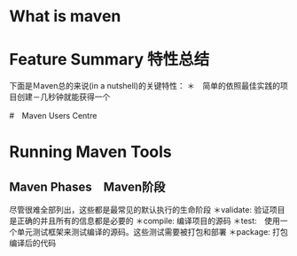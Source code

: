 # What is maven

# Feature Summary 特性总结
下面是Ｍaven总的来说(in a nutshell)的关键特性：
＊　简单的依照最佳实践的项目创建－几秒钟就能获得一个


#　Maven Users Centre

# Running Maven Tools
## Maven Phases　Maven阶段
尽管很难全部列出，这些都是最常见的默认执行的生命阶段
＊validate: 验证项目是正确的并且所有的信息都是必要的
＊compile: 编译项目的源码
＊test:　使用一个单元测试框架来测试编译的源码。这些测试需要被打包和部署
＊package: 打包编译后的代码